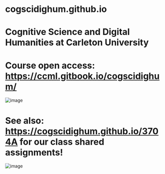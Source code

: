 # cogscidighum.github.io
# Cognitive Science and  Digital Humanities at Carleton University
# Course open access: <https://ccml.gitbook.io/cogscidighum/>
![image](https://github.com/cogscidighum/cogscidighum.github.io/assets/123218209/e88c0769-de63-40f9-8aa0-9f67b2dd4aca)
# See also:  <https://cogscidighum.github.io/3704A> for our class shared assignments! 
![image](https://github.com/cogscidighum/cogscidighum.github.io/assets/123218209/23975346-e0d4-407c-8d6a-755756da560e)
